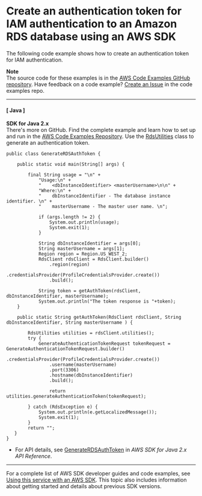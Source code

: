 # Create an authentication token for IAM authentication to an Amazon RDS database using an AWS SDK<a name="example_rds_GenerateRDSAuthToken_section"></a>

The following code example shows how to create an authentication token for IAM authentication\.

**Note**  
The source code for these examples is in the [AWS Code Examples GitHub repository](https://github.com/awsdocs/aws-doc-sdk-examples)\. Have feedback on a code example? [Create an Issue](https://github.com/awsdocs/aws-doc-sdk-examples/issues/new/choose) in the code examples repo\. 

------
#### [ Java ]

**SDK for Java 2\.x**  
 There's more on GitHub\. Find the complete example and learn how to set up and run in the [AWS Code Examples Repository](https://github.com/awsdocs/aws-doc-sdk-examples/tree/main/javav2/example_code/rds#readme)\. 
Use the [RdsUtilities](https://sdk.amazonaws.com/java/api/latest/software/amazon/awssdk/services/rds/RdsUtilities.html) class to generate an authentication token\.  

```
public class GenerateRDSAuthToken {

    public static void main(String[] args) {

        final String usage = "\n" +
            "Usage:\n" +
            "    <dbInstanceIdentifier> <masterUsername>\n\n" +
            "Where:\n" +
            "    dbInstanceIdentifier - The database instance identifier. \n" +
            "    masterUsername - The master user name. \n";

            if (args.length != 2) {
                System.out.println(usage);
                System.exit(1);
            }

            String dbInstanceIdentifier = args[0];
            String masterUsername = args[1];
            Region region = Region.US_WEST_2;
            RdsClient rdsClient = RdsClient.builder()
                .region(region)
                .credentialsProvider(ProfileCredentialsProvider.create())
                .build();

            String token = getAuthToken(rdsClient, dbInstanceIdentifier, masterUsername);
            System.out.println("The token response is "+token);
    }

    public static String getAuthToken(RdsClient rdsClient, String dbInstanceIdentifier, String masterUsername ) {

        RdsUtilities utilities = rdsClient.utilities();
        try {
            GenerateAuthenticationTokenRequest tokenRequest = GenerateAuthenticationTokenRequest.builder()
                .credentialsProvider(ProfileCredentialsProvider.create())
                .username(masterUsername)
                .port(3306)
                .hostname(dbInstanceIdentifier)
                .build();

                return utilities.generateAuthenticationToken(tokenRequest);

        } catch (RdsException e) {
            System.out.println(e.getLocalizedMessage());
            System.exit(1);
        }
        return "";
   }
}
```
+  For API details, see [GenerateRDSAuthToken](https://docs.aws.amazon.com/goto/SdkForJavaV2/rds-2014-10-31/GenerateRDSAuthToken) in *AWS SDK for Java 2\.x API Reference*\. 

------

For a complete list of AWS SDK developer guides and code examples, see [Using this service with an AWS SDK](CHAP_Tutorials.md#sdk-general-information-section)\. This topic also includes information about getting started and details about previous SDK versions\.